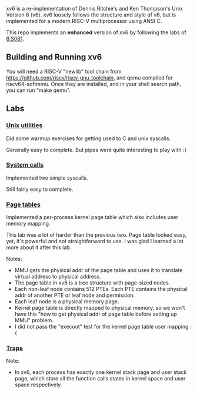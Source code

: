 xv6 is a re-implementation of Dennis Ritchie's and Ken Thompson's Unix
Version 6 (v6).  xv6 loosely follows the structure and style of v6,
but is implemented for a modern RISC-V multiprocessor using ANSI C.

This repo implements an **enhanced** version of xv6 by following the labs of [6.S081](https://pdos.csail.mit.edu/6.828/2020/).

## Building and Running xv6

You will need a RISC-V "newlib" tool chain from
https://github.com/riscv/riscv-gnu-toolchain, and qemu compiled for
riscv64-softmmu. Once they are installed, and in your shell
search path, you can run "make qemu".

## Labs

### [Unix utilities](https://github.com/wenzhengjiang/xv6-labs-2020/tree/pgtbl)
Did some warmup exercises for getting used to C and unix syscalls. 

Generally easy to complete. But pipes were quite interesting to play with :)

### [System calls](https://github.com/wenzhengjiang/xv6-labs-2020/tree/syscall)
Implemented two simple syscalls.

Still fairly easy to complete.

### [Page tables](https://github.com/wenzhengjiang/xv6-labs-2020/tree/pgtbl)
Implemented a per-process kernel page table which also includes user memory mapping.

This lab was a lot of harder than the previous two. Page table looked easy, yet, it's powerful and not straightforward to use. I was glad I learned a lot more about it after this lab.

Notes:
* MMU gets the physical addr of the page table and uses it to translate virtual address to physical address.
* The page table in xv6 is a tree structure with page-sized nodes. 
* Each non-leaf node contains 512 PTEs. Each PTE contains the physical addr of another PTE or leaf node and permission.
* Each leaf node is a physical memory page.
* Kernel page table is directly mapped to physical memory, so we won't have this "how to get physical addr of page table before setting up MMU" problem.
* I did not pass the "execout" test for the kernel page table user mapping :(

### [Traps](https://github.com/wenzhengjiang/xv6-labs-2020/tree/traps)

Note:
* In xv6, each process has exactly one kernel stack page and user stack page, which store all the function calls states in kernel space and user space respectively.
